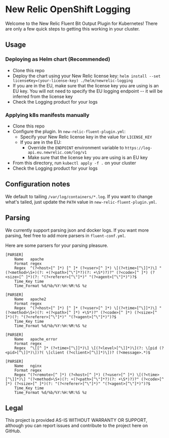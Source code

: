 # New Relic OpenShift Logging

Welcome to the New Relic Fluent Bit Output Plugin for Kubernetes! There are only a few quick steps to getting this 
working in your cluster.

## Usage

### Deploying as Helm chart (Recommended)

* Clone this repo
* Deploy the chart using your New Relic license key: `helm install --set licenseKey=(your-license-key) ./helm/newrelic-logging`
* If you are in the EU, make sure that the license key you are using is an EU key. You will not need to specify the EU 
  logging endpoint -- it will be inferred from the license key
* Check the Logging product for your logs

### Applying k8s manifests manually

* Clone this repo
* Configure the plugin. In `new-relic-fluent-plugin.yml`:
  * Specify your New Relic license key in the value for `LICENSE_KEY`
  * If you are in the EU:
    * Override the `ENDPOINT` environment variable to `https://log-api.eu.newrelic.com/log/v1`
    * Make sure that the license key you are using is an EU key
* From this directory, run `kubectl apply -f .` on your cluster
* Check the Logging product for your logs

## Configuration notes

We default to tailing `/var/log/containers/*.log`. If you want to change what's tailed, just update the `PATH` 
value in `new-relic-fluent-plugin.yml`.

## Parsing

We currently support parsing json and docker logs. If you want more parsing, feel free to add more parsers in `fluent-conf.yml`.

Here are some parsers for your parsing pleasure. 

```
[PARSER]
    Name   apache
    Format regex
    Regex  ^(?<host>[^ ]*) [^ ]* (?<user>[^ ]*) \[(?<time>[^\]]*)\] "(?<method>\S+)(?: +(?<path>[^\"]*?)(?: +\S*)?)?" (?<code>[^ ]*) (?<size>[^ ]*)(?: "(?<referer>[^\"]*)" "(?<agent>[^\"]*)")?$
    Time_Key time
    Time_Format %d/%b/%Y:%H:%M:%S %z

[PARSER]
    Name   apache2
    Format regex
    Regex  ^(?<host>[^ ]*) [^ ]* (?<user>[^ ]*) \[(?<time>[^\]]*)\] "(?<method>\S+)(?: +(?<path>[^ ]*) +\S*)?" (?<code>[^ ]*) (?<size>[^ ]*)(?: "(?<referer>[^\"]*)" "(?<agent>[^\"]*)")?$
    Time_Key time
    Time_Format %d/%b/%Y:%H:%M:%S %z

[PARSER]
    Name   apache_error
    Format regex
    Regex  ^\[[^ ]* (?<time>[^\]]*)\] \[(?<level>[^\]]*)\](?: \[pid (?<pid>[^\]]*)\])?( \[client (?<client>[^\]]*)\])? (?<message>.*)$

[PARSER]
    Name   nginx
    Format regex
    Regex ^(?<remote>[^ ]*) (?<host>[^ ]*) (?<user>[^ ]*) \[(?<time>[^\]]*)\] "(?<method>\S+)(?: +(?<path>[^\"]*?)(?: +\S*)?)?" (?<code>[^ ]*) (?<size>[^ ]*)(?: "(?<referer>[^\"]*)" "(?<agent>[^\"]*)")?$
    Time_Key time
    Time_Format %d/%b/%Y:%H:%M:%S %z
  ```   

## Legal

This project is provided AS-IS WITHOUT WARRANTY OR SUPPORT, although you can report issues and contribute to the project here on GitHub.
